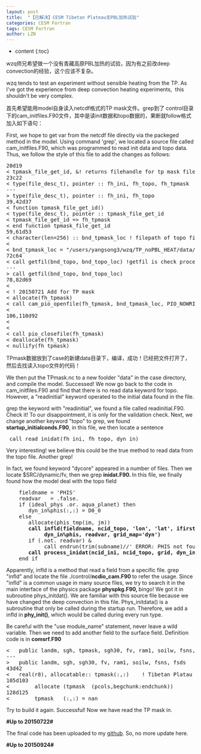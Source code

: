 ```yaml
---
layout: post
title:  "【已解决】CESM Tibetan Plateau无PBL加热试验" 
categories: CESM Fortran
tags: CESM Fortran
author: LZN
---
```


* content
{:toc}

wzq师兄希望做一个没有青藏高原PBL加热的试验，因为有之前改deep convection的经验，这个应该不复杂。

wzq tends to test an experiment without sensible heating from the TP. As I've got the experience from deep convection heating experiments,  this shouldn't be very complex.

首先希望能用model自身读入netcdf格式的TP mask文件。grep到了 control目录下的cam_initfiles.F90文件，其中是读init数据和topo数据的，果断就follow格式加入如下语句：

First, we hope to get var from the netcdf file directly via the packeged method in the model. Using command 'grep', we located a source file called cam_initfiles.F90, which was programmed to read init data and topo data. Thus, we follow the style of this file to add the changes as follows:
<pre>20d19
&lt; tpmask_file_get_id, &amp;! returns filehandle for tp mask file
23c22
&lt; type(file_desc_t), pointer :: fh_ini, fh_topo, fh_tpmask
---
&gt; type(file_desc_t), pointer :: fh_ini, fh_topo
39,42d37
&lt; function tpmask_file_get_id()
&lt; type(file_desc_t), pointer :: tpmask_file_get_id
&lt; tpmask_file_get_id =&gt; fh_tpmask
&lt; end function tpmask_file_get_id
59,61d53
&lt; character(len=256) :: bnd_tpmask_loc ! filepath of topo file on local disk
&lt;
&lt; bnd_tpmask_loc = "/users/yangsong3/wzq/TP_noPBL_HEAT/data/TPmask.nc"
72c64
&lt; call getfil(bnd_topo, bnd_topo_loc) !getfil is check process
---
&gt; call getfil(bnd_topo, bnd_topo_loc)
78,82d69
&lt;
&lt; ! 20150721 Add for TP mask
&lt; allocate(fh_tpmask)
&lt; call cam_pio_openfile(fh_tpmask, bnd_tpmask_loc, PIO_NOWRITE)
&lt;
106,110d92
&lt;
&lt;
&lt; call pio_closefile(fh_tpmask)
&lt; deallocate(fh_tpmask)
&lt; nullify(fh_tpmask)</pre>
TPmask数据放到了case的新建data目录下，编译，成功！已经把文件打开了，然后去找读入topo文件的代码！<code></code>

We then put the TPmask.nc to a new foolder "data" in the case directory, and compile the model. Successed! We now go back to the code in cam_initfiles.F90 and find that there is no read data keyword for topo. However, a "readinitial" keyword operated to the initial data found in the file.

grep the keyword with "readinitial", we found a file called readinitial.F90. Check it! To our disappointment, it is only for the validation check. Next, we change another keyword "topo" to grep, we found <strong>startup_initialconds.F90</strong>, in this file, we then locate a sentence
<pre> call read_inidat(fh_ini, fh_topo, dyn_in)</pre>
Very interesting! we believe this could be the true method to read data from the topo file. Another grep!

In fact, we found keyword "dycore" appeared in a number of files. Then we locate $SRC/dynamic/fv, then we grep <strong>inidat.F90. </strong>In this file, we finally found how the model deal with the topo field
<pre>    fieldname = 'PHIS'
    readvar   = .false.
    if (ideal_phys .or. aqua_planet) then
       dyn_in%phis(:,:) = D0_0
    else
       allocate(phis_tmp(im, jm))
       <strong>call infld(fieldname, ncid_topo, 'lon', 'lat', ifirstxy, ilastxy, jfirstxy, jlastxy, &amp;</strong>
<strong>            dyn_in%phis, readvar, grid_map='dyn')</strong>
       if (.not. readvar) &amp;
            call endrun(trim(subname)//' ERROR: PHIS not found on topo dataset.')
      <strong> call process_inidat(ncid_ini, ncid_topo, grid, dyn_in, 'PHIS')</strong>
    end if</pre>
Apparently, infld is a method that read a field from a specific file. grep "infld" and locate the file ./control/<strong>ncdio_cam.F90 </strong>to refer the usage. Since "infld" is a common usage in many source files, we try to search it in the main interface of the physics package <strong>physpkg.F90, </strong>bingo! We got it in subroutine phys_initdat(). We are familiar with this source file because we have changed the deep convection in this file. Phys_initdata() is a subroutine that only be called during the startup run. Therefore, we add a infld in <strong>phy_init()</strong>, which would be called during every run type.

Be careful with the "use module_name" statement, never leave a wild variable. Then we need to add another field to the surface field. Definition code is in <strong>comsrf.F90</strong>
<pre>&lt;   public landm, sgh, tpmask, sgh30, fv, ram1, soilw, fsns, fsds
---
&gt;   public landm, sgh, sgh30, fv, ram1, soilw, fsns, fsds
43d42
&lt;   real(r8), allocatable:: tpmask(:,:)    ! Tibetan Platau Mask flag
105d103
&lt;        allocate (tpmask  (pcols,begchunk:endchunk))
128d125
&lt;        tpmask   (:,:) = nan</pre>
Try to build it again. Successful! Now we have read the TP mask in.

<strong>#Up to 20150722#</strong>

The final code has been uploaded to my <a href="https://github.com/Novarizark/project/tree/master/TP_HEAT_wzq-2015/SourceMods/src.cam">github</a>. So, no more update here.

<strong>#Up to 20150924#</strong>